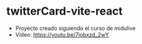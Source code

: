 # twitterCard-vite-react
- Proyecto creado siguiendo el curso de midulive 
- Video: https://youtu.be/7iobxzd_2wY
